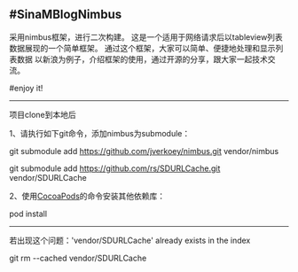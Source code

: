 #SinaMBlogNimbus
--------------

采用nimbus框架，进行二次构建。
这是一个适用于网络请求后以tableview列表数据展现的一个简单框架。
通过这个框架，大家可以简单、便捷地处理和显示列表数据
以新浪为例子，介绍框架的使用，通过开源的分享，跟大家一起技术交流。

#enjoy it!

--------------
项目clone到本地后

1、请执行如下git命令，添加nimbus为submodule：

   git submodule add https://github.com/jverkoey/nimbus.git vendor/nimbus

   git submodule add https://github.com/rs/SDURLCache.git vendor/SDURLCache

2、使用[CocoaPods](http://cocoapods.org)的命令安装其他依赖库：
   
   pod install

--------------
若出现这个问题：'vendor/SDURLCache' already exists in the index

git rm --cached vendor/SDURLCache